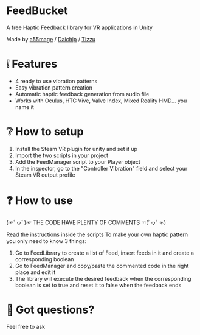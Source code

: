# FeedBucket
A free Haptic Feedback library for VR applications in Unity

Made by [a55mage](https://github.com/a55mage) / [Daichip](https://github.com/daichip) / [Tizzu](https://github.com/tizzu)
# ❕ Features
- 4 ready to use vibration patterns
- Easy vibration pattern creation
- Automatic haptic feedback generation from audio file
- Works with Oculus, HTC Vive, Valve Index, Mixed Reality HMD... you name it

# ❔ How to setup
1) Install the Steam VR plugin for unity and set it up
2) Import the two scripts in your project
3) Add the FeedManager script to your Player object
4) In the inspector, go to the "Controller Vibration" field and select your Steam VR output profile

# ❓ How to use
(☞ﾟヮﾟ)☞ THE CODE HAVE PLENTY OF COMMENTS ☜(ﾟヮﾟ☜)

Read the instructions inside the scripts
To make your own haptic pattern you only need to know 3 things:
1) Go to FeedLibrary to create a list of Feed, insert feeds in it and create a corresponding boolean
2) Go to FeedManager and copy/paste the commented code in the right place and edit it
3) The library will execute the desired feedback when the corresponding boolean is set to true and reset it to false when the feedback ends

# 💬 Got questions?
Feel free to ask
